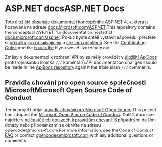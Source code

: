 # <a name="aspnet-docs"></a><span data-ttu-id="6264a-101">ASP.NET docs</span><span class="sxs-lookup"><span data-stu-id="6264a-101">ASP.NET Docs</span></span>

<span data-ttu-id="6264a-102">Toto úložiště obsahuje dokumentaci koncepčního ASP.NET 4. x, která je hostována na adrese [docs.Microsoft.com/ASPNET](https://docs.microsoft.com/aspnet).</span><span class="sxs-lookup"><span data-stu-id="6264a-102">This repository contains the conceptual ASP.NET 4.x documentation hosted at [docs.microsoft.com/aspnet](https://docs.microsoft.com/aspnet).</span></span> <span data-ttu-id="6264a-103">Pokud byste chtěli vystavit nápovědu, přečtěte si [příručku pro přispívajícího](CONTRIBUTING.md) a [seznam problémů](https://github.com/dotnet/AspNetDocs/issues) .</span><span class="sxs-lookup"><span data-stu-id="6264a-103">See the [Contributing Guide](CONTRIBUTING.md) and the [issues list](https://github.com/dotnet/AspNetDocs/issues) if you would like to help out.</span></span>

<span data-ttu-id="6264a-104">Změny v dokumentaci k rozhraní API by se měly provádět v [úložišti ApiDocs](https://github.com/aspnet/ApiDocs) proti trojnásobku lomítka `///` komentářů.</span><span class="sxs-lookup"><span data-stu-id="6264a-104">API documentation changes should be made in the [ApiDocs repository](https://github.com/aspnet/ApiDocs) against the triple slash `///` comments.</span></span>

## <a name="microsoft-open-source-code-of-conduct"></a><span data-ttu-id="6264a-105">Pravidla chování pro open source společnosti Microsoft</span><span class="sxs-lookup"><span data-stu-id="6264a-105">Microsoft Open Source Code of Conduct</span></span>

<span data-ttu-id="6264a-106">Tento projekt přijal [pravidla chování pro Microsoft Open Source](https://opensource.microsoft.com/codeofconduct/).</span><span class="sxs-lookup"><span data-stu-id="6264a-106">This project has adopted the [Microsoft Open Source Code of Conduct](https://opensource.microsoft.com/codeofconduct/).</span></span>
<span data-ttu-id="6264a-107">Další informace najdete v [nejčastějších dotazech k pravidlům chování](https://opensource.microsoft.com/codeofconduct/faq/). S případnými dalšími dotazy nebo připomínkami se obraťte na adresu [opencode@microsoft.com](mailto:opencode@microsoft.com).</span><span class="sxs-lookup"><span data-stu-id="6264a-107">For more information, see the [Code of Conduct FAQ](https://opensource.microsoft.com/codeofconduct/faq/) or contact [opencode@microsoft.com](mailto:opencode@microsoft.com) with any additional questions or comments.</span></span>
